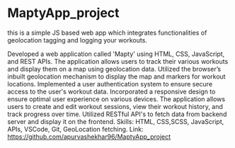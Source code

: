 # MaptyApp_project
this is a simple JS based web app which integrates functionalities of geolocation tagging and logging your workouts.




Developed a web application called 'Mapty' using HTML, CSS, JavaScript, and REST APIs. The application allows users to track their various workouts and display them on a map using geolocation data. Utilized the browser’s inbuilt geolocation mechanism to display the map and markers for workout locations. Implemented a user authentication system to ensure secure access to the user's workout data. Incorporated a responsive design to ensure optimal user experience on various devices. The application allows users to create and edit workout sessions, view their workout history, and track progress over time. Utilized RESTful API's to fetch data from backend server and display it on the frontend.
Skills: HTML, CSS,SCSS, JavaScript, APIs, VSCode, Git, GeoLocation fetching.
Link: https://github.com/apurvashekhar96/MaptyApp_project
